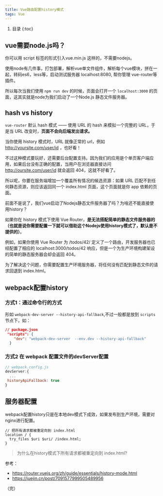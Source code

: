 ```yaml
---
title: Vue路由配置history模式
tags: Vue
---
```


1. 目录
{:toc}


## vue需要node.js吗？

你可以用 script 标签的形式引入vue.min.js 这样的，不需要nodejs。

使用node有几件事，打包部署，解析vue单文件组件，解析每个vue模块，拼在一起，转码es6，less等，启动测试服务器 localhost:8080, 帮你管理 vue-router等插件。

所以每次当我们使用 `npm run dev` 的时候，页面会打开一个 `localhost:3000` 的页面，这其实就是node为我们启动了一个Node.js 静态文件服务器。

<!--more-->


## hash vs history
`vue-router` 默认 hash 模式 —— 使用 URL 的 hash 来模拟一个完整的 URL，于是当 URL 改变时，**页面不会向后端发出请求。**

当你使用 history 模式时，URL 就像正常的 url，例如 http://yoursite.com/user/id ，也好看！

不过这种模式要玩好，还需要后台配置支持。因为我们的应用是个单页客户端应用，如果后台没有正确的配置，当用户在浏览器直接访问 http://oursite.com/user/id 就会返回 404，这就不好看了。

所以呢，你要在服务端增加一个覆盖所有情况的候选资源：如果 URL 匹配不到任何静态资源，则应该返回同一个 index.html 页面，这个页面就是你 app 依赖的页面。

前面不是说了，我们vue启动了Nodejs静态文件服务器了吗？为啥还不能直接使用history？

如果你在 history 模式下使用 Vue Router，**是无法搭配简单的静态文件服务器的（也就是说你需要配置一下就可以借助这个Nodejs使用history模式了，默认是不提供的）**。

例如，如果你使用 Vue Router 为 /todos/42/ 定义了一个路由，开发服务器也已经配置了相应的 localhost:3000/todos/42 响应，但是一个为生产环境构建架设的简单的静态服务器会却会返回 404。

为了解决这个问题，你需要配置生产环境服务器，将任何没有匹配到静态文件的请求回退到 index.html。



## webpack配置history
### 方式1：通过命令行的方式
形如 `webpack-dev-server --history-api-fallback`,不过一般都是放到 `scripts`节点下，如：

```json
// package.json
 "scripts": {
    "dev": "webpack-dev-server  --env.dev --history-api-fallback"
  }
```



### 方式2 在 webpack 配置文件的devServer配置


```javascript
// webpack.config.js
devServer:{
  ...
 historyApiFallback: true
}

```
## 服务器配置

webpack配置history只是在本地dev模式下成效，如果发布到生产环境，需要对nginx进行配置。

```
// 把所有请求都被重定向到 index.html
location / {
  try_files $uri $uri/ /index.html;
}
```

> 为什么在history模式下所有请求都被重定向到 index.html?

参考：
- https://router.vuejs.org/zh/guide/essentials/history-mode.html
- https://juejin.cn/post/7091577999505489956




（完）


